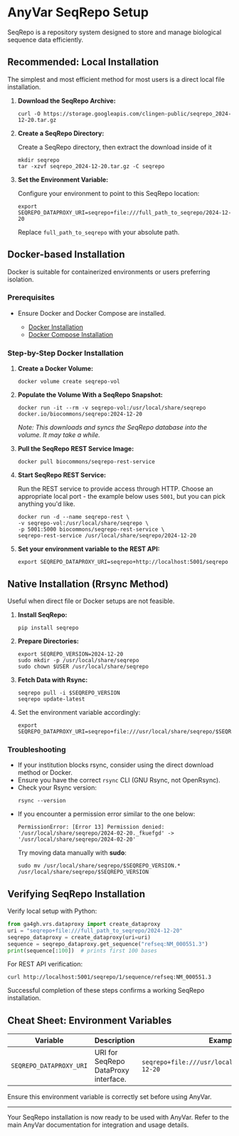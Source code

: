 # AnyVar SeqRepo Setup

SeqRepo is a repository system designed to store and manage biological sequence data efficiently.

## Recommended: Local Installation

The simplest and most efficient method for most users is a direct local file installation.


1. **Download the SeqRepo Archive:**

	```shell
	curl -O https://storage.googleapis.com/clingen-public/seqrepo_2024-12-20.tar.gz
	```

2. **Create a SeqRepo Directory:**

	Create a SeqRepo directory, then extract the download inside of it

	```shell
	mkdir seqrepo
	tar -xzvf seqrepo_2024-12-20.tar.gz -C seqrepo
	```

3. **Set the Environment Variable:**

	Configure your environment to point to this SeqRepo location:

	```shell
	export SEQREPO_DATAPROXY_URI=seqrepo+file:///full_path_to_seqrepo/2024-12-20
	```

	Replace `full_path_to_seqrepo` with your absolute path.

## Docker-based Installation

Docker is suitable for containerized environments or users preferring isolation.

### Prerequisites

* Ensure Docker and Docker Compose are installed.

  * [Docker Installation](https://docs.docker.com/get-docker/)
  * [Docker Compose Installation](https://docs.docker.com/compose/install/)

### Step-by-Step Docker Installation

1. **Create a Docker Volume:**

	```shell
	docker volume create seqrepo-vol
	```

2. **Populate the Volume With a SeqRepo Snapshot:**
	```shell
	docker run -it --rm -v seqrepo-vol:/usr/local/share/seqrepo docker.io/biocommons/seqrepo:2024-12-20
	```
	_Note: This downloads and syncs the SeqRepo database into the volume. It may take a while._

3. **Pull the SeqRepo REST Service Image:**
	```shell
	docker pull biocommons/seqrepo-rest-service
	```

4. **Start SeqRepo REST Service:**

	Run the REST service to provide access through HTTP. Choose an appropriate local port - the example below uses `5001`, but you can pick anything you'd like.

	```shell
	docker run -d --name seqrepo-rest \
	-v seqrepo-vol:/usr/local/share/seqrepo \
	-p 5001:5000 biocommons/seqrepo-rest-service \
	seqrepo-rest-service /usr/local/share/seqrepo/2024-12-20
	```

5. **Set your environment variable to the REST API:**

	```shell
	export SEQREPO_DATAPROXY_URI=seqrepo+http://localhost:5001/seqrepo
	```

## Native Installation (Rrsync Method)

Useful when direct file or Docker setups are not feasible.

1. **Install SeqRepo:**

	```shell
	pip install seqrepo
	```

2. **Prepare Directories:**

	```shell
	export SEQREPO_VERSION=2024-12-20
	sudo mkdir -p /usr/local/share/seqrepo
	sudo chown $USER /usr/local/share/seqrepo
	```

3. **Fetch Data with Rsync:**

	```shell
	seqrepo pull -i $SEQREPO_VERSION
	seqrepo update-latest
	```

4. Set the environment variable accordingly:

	```shell
	export SEQREPO_DATAPROXY_URI=seqrepo+file:///usr/local/share/seqrepo/$SEQREPO_VERSION
	```

### Troubleshooting

* If your institution blocks rsync, consider using the direct download method or Docker.
* Ensure you have the correct `rsync` CLI (GNU Rsync, not OpenRsync).
* Check your Rsync version:
	```shell
	rsync --version
	```
* If you encounter a permission error similar to the one below:
	```shell
	PermissionError: [Error 13] Permission denied: '/usr/local/share/seqrepo/2024-02-20._fkuefgd' -> '/usr/local/share/seqrepo/2024-02-20'
	```
	Try moving data manually with **sudo**:
	```shell
	sudo mv /usr/local/share/seqrepo/$SEQREPO_VERSION.* /usr/local/share/seqrepo/$SEQREPO_VERSION
	```

## Verifying SeqRepo Installation

Verify local setup with Python:

```python
from ga4gh.vrs.dataproxy import create_dataproxy
uri = "seqrepo+file:///full_path_to_seqrepo/2024-12-20"
seqrepo_dataproxy = create_dataproxy(uri=uri)
sequence = seqrepo_dataproxy.get_sequence("refseq:NM_000551.3")
print(sequence[:100])  # prints first 100 bases
```

For REST API verification:

```shell
curl http://localhost:5001/seqrepo/1/sequence/refseq:NM_000551.3
```

Successful completion of these steps confirms a working SeqRepo installation.

## Cheat Sheet: Environment Variables

| Variable                | Description                             | Example                                              |
| ----------------------- | --------------------------------------- | ---------------------------------------------------- |
| `SEQREPO_DATAPROXY_URI` | URI for SeqRepo DataProxy interface.    | `seqrepo+file:///usr/local/share/seqrepo/2024-12-20` |

Ensure this environment variable is correctly set before using AnyVar.

---

Your SeqRepo installation is now ready to be used with AnyVar. Refer to the main AnyVar documentation for integration and usage details.
